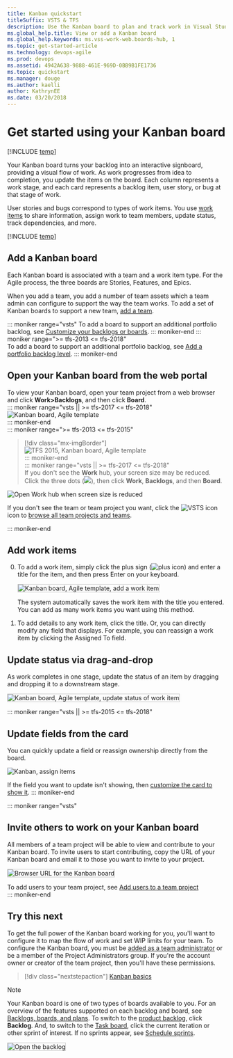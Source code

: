 ```yaml
---
title: Kanban quickstart 
titleSuffix: VSTS & TFS
description: Use the Kanban board to plan and track work in Visual Studio Team Services and Team Foundation Server 
ms.global_help.title: View or add a Kanban board
ms.global_help.keywords: ms.vss-work-web.boards-hub, 1  
ms.topic: get-started-article
ms.technology: devops-agile
ms.prod: devops
ms.assetid: 4942A638-9888-461E-969D-0BB9B1FE1736
ms.topic: quickstart
ms.manager: douge
ms.author: kaelliauthor: KathrynEE
ms.date: 03/20/2018
---
```



# Get started using your Kanban board

[!INCLUDE [temp](../_shared/version-vsts-tfs-all-versions.md)]

Your Kanban board turns your backlog into an interactive signboard, providing a visual flow of work. As work progresses from idea to completion, you update the items on the board. Each column represents a work stage, and each card represents a backlog item, user story, or bug at that stage of work. 

User stories and bugs correspond to types of work items. You use [work items](../backlogs/add-work-items.md) to share information, assign work to team members, update status, track dependencies, and more.

[!INCLUDE [temp](../_shared/prerequisites.md)]

## Add a Kanban board

Each Kanban board is associated with a team and a work item type. For the Agile process, the three boards are Stories, Features, and Epics.  

When you add a team, you add a number of team assets which a team admin can  configure to support the way the team works. To add a set of Kanban boards to support a new team, [add a team](../scale/multiple-teams.md). 

::: moniker range="vsts" 
To add a board to support an additional portfolio backlog, see [Customize your backlogs or boards](../../organizations/settings/work/customize-process-backlogs-boards.md).
::: moniker-end 
::: moniker range=">= tfs-2013 <= tfs-2018"   
To add a board to support an additional portfolio backlog, see [Add a portfolio backlog level](../customize/add-portfolio-backlogs.md).
::: moniker-end   

## Open your Kanban board from the web portal

To view your Kanban board, open your team project from a web browser and click **Work>Backlogs**, and then click **Board**.   
::: moniker range="vsts || >= tfs-2017 <= tfs-2018"   
![Kanban board, Agile template](_img/kanban-basics-intro.png)     
::: moniker-end   
::: moniker range=">= tfs-2013 <= tfs-2015"    
> [!div class="mx-imgBorder"]  
> ![TFS 2015, Kanban board, Agile template](_img/overview/kanban-basics-intro-tfs.png)       
::: moniker-end   
::: moniker range="vsts || >= tfs-2017 <= tfs-2018"   
If you don't see the **Work** hub, your screen size may be reduced. Click the three dots (![](../../_shared/_img/ellipses-reduced-screen-size.png)), then click **Work**, **Backlogs**, and then **Board**.   

![Open Work hub when screen size is reduced](_img/kanban-quickstart-reduced-screensize.png)   

If you don't see the team or team project you want, click the ![VSTS icon](../_img/icons/project-icon.png) icon to [browse all team projects and teams](../../user-guide/account-home-pages.md).
   
::: moniker-end



<a id="add-work-items"> </a>
## Add work items 

0. To add a work item, simply click the plus sign (![plus icon](../_img/icons/add_icon.png)) and enter a title for the item, and then press Enter on your keyboard. 

	<img src="_img/kanban-qs-add-new-item.png" alt="Kanban board, Agile template, add a work item" style="border: 1px solid #C3C3C3;" />  

	The system automatically saves the work item with the title you entered. You can add as many work items you want using this method. 

0. To add details to any work item, click the title. Or, you can directly modify any field that displays. For example, you can reassign a work item by clicking the Assigned To field.   

<a id="update-status">  </a>
## Update status via drag-and-drop

As work completes in one stage, update the status of an item by dragging and dropping it to a downstream stage. 

<img src="_img/ALM_CC_MoveCard.png" alt="Kanban board, Agile template, update status of work item" style="border: 1px solid #C3C3C3;" />  

::: moniker range="vsts || >= tfs-2015 <= tfs-2018"
## Update fields from the card 

You can quickly update a field or reassign ownership directly from the board. 

![Kanban, assign items](_img/ALM_CC_UpdateFieldOnCard.png)

If the field you want to update isn't showing, then [customize the card to show it](../customize/customize-cards.md). 
::: moniker-end

::: moniker range="vsts"
## Invite others to work on your Kanban board 

All members of a team project will be able to view and contribute to your Kanban board. To invite users to start contributing, copy the URL of your Kanban board and email it to those you want to invite to your project. 

<img src="_img/kanban-basics-url.png" alt="Browser URL for the Kanban board" style="border: 1px solid #C3C3C3;" /> 

To add users to your team project, see [Add users to a team project](../../security/add-users-team-project.md)   
::: moniker-end

## Try this next 

To get the full power of the Kanban board working for you, you'll want to configure it to map the flow of work and set WIP limits for your team. To configure the Kanban board, you must be [added as a team administrator](../scale/add-team-administrator.md) or be a member of the Project Administrators group. If you're the account owner or creator of the team project, then you'll have these permissions. 

> [!div class="nextstepaction"]
> [Kanban basics](kanban-basics.md)  


> [!NOTE]  
> Your Kanban board is one of two types of boards available to you. For an overview of the features supported on each backlog and board, see [Backlogs, boards, and plans](../backlogs/backlogs-boards-plans.md). To switch to the [product backlog](../backlogs/create-your-backlog.md), click **Backlog**. And, to switch to the [Task board](../scrum/task-board.md), click the current iteration or other sprint of interest. If no sprints appear, see [Schedule sprints](../scrum/define-sprints.md). 




<img src="../backlogs/_img/cyb-open-backlog-tfs-2015.png" alt="Open the backlog" style="border: 1px solid #C3C3C3;" />   

<!---

### TFS 2015, TFS 2013

<img src="../backlogs/_img/cyb-open-backlog-tfs-2015.png" alt="Open the backlog" style="border: 1px solid #C3C3C3;" />  

The URL follows this pattern:  
```http://serverName:8080/tfs/DefaultCollection/projectName/_backlogs```  

If you don't see the team or team project you want, open the team project/team drop-down menu and select the team project/team that you've recently visited. If you don't see the team or team project you want, choose **Browse all** to browse all team projects and teams. 

<img src="../_shared/_img/switch-team-project-2.png" alt="Choose another team from the team project menu" style="border: 1px solid #C3C3C3;" /> 

To view your Kanban board, click the **Board** link from the **Work>Backlogs** page. 

<img src="_img/kanban-basics-intro.png" alt="Kanban board, Agile template" style="border: 1px solid #C3C3C3;" />  

The web browser URL follows this pattern:  
- **VSTS**: ```https://{account name}.visualstudio.com/DefaultCollection/{project name}/_backlogs\board```  
- **On-premises TFS**: ```http://serverName:8080/tfs/DefaultCollection/projectName/_backlogs\board```  

You can use this URL to quickly open the team project, substituting the {account name} and {project name} with your specific account and project name (remove braces).

If you're new to VSTS or TFS and want to understand what you can customize, see [Customize your work tracking experience](../customize/customize-work.md). 


Here are a few things you can do. See at a glance the estimated size of work for each item which displays at the bottom right of each card. Add items to your backlog in the first column. When priorities change, move items up and down within a column. And, as work completes in one stage, update the status of an item by dragging and dropping it to a downstream stage.

Each team can manage their backlog and customize their Kanban board. [Add teams](../scale/multiple-teams.md) when you assign specific feature areas to different teams for development. Each team can then manage their backlog and focus on how they will develop their deliverables. 

Here are some useful tips when working with the Kanban board:
- To quickly assign items to a team member, add the Assign To field to display on the cards (see [Customize cards](../customize/customize-cards.md))   
- Customize cards to show the fields you most care about  
- Add a swimlane to track high-priority work or track work which falls into different service level agreements (see [Swimlanes](expedite-work.md))   
- Highlight specific work items by color coding cards based on a field value or tag (see [Customize cards](../customize/customize-cards.md)) 
- If you use Scrumban, drag-and-drop cards onto a sprint to quickly assign them to a sprint.  


-->

 


 
 


